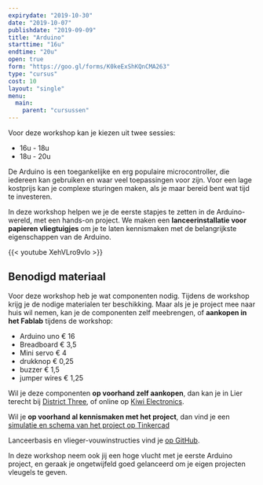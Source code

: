 ```yaml
---
expirydate: "2019-10-30"
date: "2019-10-07"
publishdate: "2019-09-09"
title: "Arduino"
starttime: "16u"
endtime: "20u"
open: true
form: "https://goo.gl/forms/K0keExShKQnCMA263"
type: "cursus"
cost: 10
layout: "single"
menu: 
  main:
    parent: "cursussen"
---
```


Voor deze workshop kan je kiezen uit twee sessies:

* 16u - 18u
* 18u - 20u

De Arduino is een toegankelijke en erg populaire microcontroller, die iedereen kan gebruiken en waar veel toepassingen voor zijn. Voor een lage kostprijs kan je complexe sturingen maken, als je maar bereid bent wat tijd te investeren. 

In deze workshop helpen we je de eerste stapjes te zetten in de Arduino-wereld, met een hands-on project. We maken een **lanceerinstallatie voor papieren vliegtuigjes** om je te laten kennismaken met de belangrijkste eigenschappen van de Arduino.

{{< youtube XehVLro9vlo >}}

## Benodigd materiaal
Voor deze workshop heb je wat componenten nodig. Tijdens de workshop krijg je de nodige materialen ter beschikking. Maar als je je project mee naar huis wil nemen, kan je de componenten zelf meebrengen, of **aankopen in het Fablab** tijdens de workshop:

* Arduino uno	€ 16
* Breadboard	€ 3,5
* Mini servo	€ 4
* drukknop		€ 0,25
* buzzer		€ 1,5
* jumper wires	€ 1,25

Wil je deze componenten **op voorhand zelf aankopen**, dan kan je in Lier terecht bij [District Three](http://districtthree.be/), of online op [Kiwi Electronics](https://www.kiwi-electronics.nl/).

Wil je **op voorhand al kennismaken met het project**, dan vind je een [simulatie en schema van het project op Tinkercad](https://www.tinkercad.com/things/9vmo1VkWJBN)

Lanceerbasis en vlieger-vouwinstructies vind je [op GitHub](https://github.com/kurtdevocht/be-a-ninja/tree/master/Brain%20food/Arduino/Crashtmoni).

In deze workshop neem ook jij een hoge vlucht met je eerste Arduino project, en geraak je ongetwijfeld goed gelanceerd om je eigen projecten vleugels te geven.
